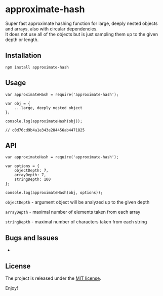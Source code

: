 # approximate-hash

Super fast approximate hashing function for large, deeply nested objects and arrays, also with circular dependencies.  
It does not use all of the objects but is just sampling them up to the given depth or length.


Installation
------------
```
npm install approximate-hash

```

Usage
------------
```
var approximateHash = require('approximate-hash');

var obj = {
    ...large, deeply nested object
};

console.log(approximateHash(obj));

// c0d76cd9b4a1e343e284456ab4471825
```

API
------------
```
var approximateHash = require('approximate-hash');

var options = {
    objectDepth: 7,
    arrayDepth: 7,
    stringDepth: 100
};

console.log(approximateHash(obj, options));
```

`objectDepth` - argument object will be analyzed up to the given depth

`arrayDepth` - maximal number of elements taken from each array
 
`stringDepth` - maximal number of characters taken from each string

Bugs and Issues
------------
-

License
------------
The project is released under the [MIT license](http://www.opensource.org/licenses/MIT).

Enjoy!